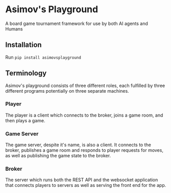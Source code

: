 # Asimov's Playground

A board game tournament framework for use by both AI agents and Humans

## Installation

Run `pip install asimovsplayground`

## Terminology

Asimov's playground consists of three different roles, each fulfilled by three different programs
potentially on three separate machines.

### Player

The player is a client which connects to the broker, joins a game room, and then plays a game.

### Game Server

The game server, despite it's name, is also a client. It connects to the broker, publishes a game room
and responds to player requests for moves, as well as publishing the game state to the broker.

### Broker

The server which runs both the REST API and the websocket application that connects players to servers
as well as serving the front end for the app.
